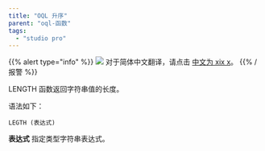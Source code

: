```yaml
---
title: "OQL 升序"
parent: "oql-函数"
tags:
  - "studio pro"
---
```


{{% alert type="info" %}}
<img src="attachments/chinese-translation/china.png" style="display: inline-block; margin: 0" /> 对于简体中文翻译，请点击 [中文为 xix x](https://cdn.mendix.tencent-cloud.com/documentation/refguide8/oql-length.pdf)。
{{% /报警 %}}

LENGTH 函数返回字符串值的长度。

语法如下：

```
LEGTH (表达式)
```

**表达式** 指定类型字符串表达式。
